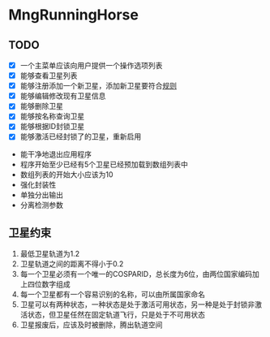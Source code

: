 # MngRunningHorse

## TODO

- [x] 一个主菜单应该向用户提供一个操作选项列表 
- [x] 能够查看卫星列表
- [x] 能够注册添加一个新卫星，添加新卫星要符合[规则](#卫星约束)
- [x] 能够编辑修改现有卫星信息 
- [x] 能够删除卫星
- [x] 能够按名称查询卫星
- [x] 能够根据ID封锁卫星 
- [x] 能够激活已经封锁了的卫星，重新启用
- 能干净地退出应用程序
- 程序开始至少已经有5个卫星已经预加载到数组列表中
- 数组列表的开始大小应该为10
- 强化封装性
- 单独分出输出
- 分离检测参数

## 卫星约束

1. 最低卫星轨道为1.2
2. 卫星轨道之间的距离不得小于0.2
3. 每一个卫星必须有一个唯一的COSPARID，总长度为6位，由两位国家编码加上四位数字组成
4. 每一个卫星都有一个容易识别的名称，可以由所属国家命名
5. 卫星可以有两种状态，一种状态是处于激活可用状态，另一种是处于封锁非激活状态，但卫星任然在固定轨道飞行，只是处于不可用状态
6. 卫星报废后，应该及时被删除，腾出轨道空间
